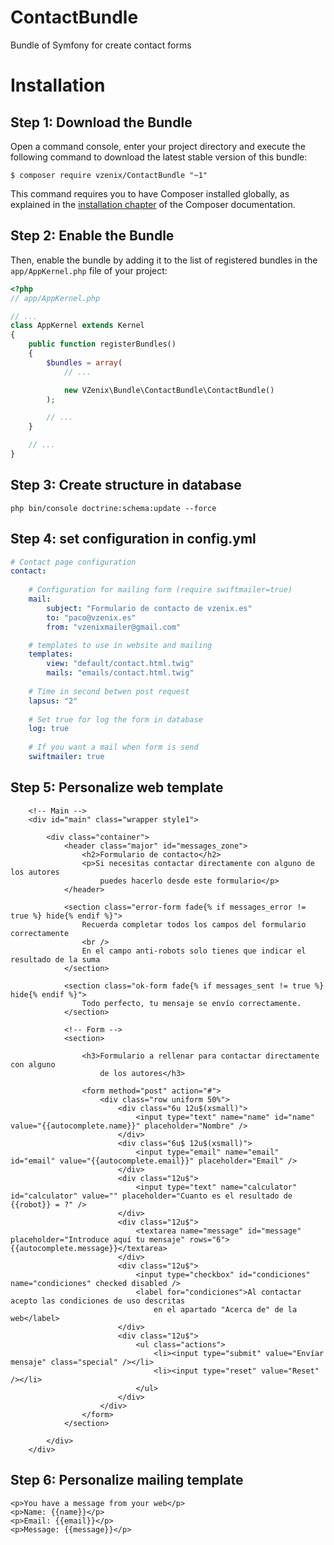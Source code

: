 # ContactBundle
Bundle of Symfony for create contact forms

# Installation

Step 1: Download the Bundle
---------------------------

Open a command console, enter your project directory and execute the
following command to download the latest stable version of this bundle:

```console
$ composer require vzenix/ContactBundle "~1"
```

This command requires you to have Composer installed globally, as explained
in the [installation chapter](https://getcomposer.org/doc/00-intro.md)
of the Composer documentation.

Step 2: Enable the Bundle
-------------------------

Then, enable the bundle by adding it to the list of registered bundles
in the `app/AppKernel.php` file of your project:

```php
<?php
// app/AppKernel.php

// ...
class AppKernel extends Kernel
{
    public function registerBundles()
    {
        $bundles = array(
            // ...

            new VZenix\Bundle\ContactBundle\ContactBundle()
        );

        // ...
    }

    // ...
}
```

Step 3: Create structure in database
---------------------------

```console
php bin/console doctrine:schema:update --force
```

Step 4: set configuration in config.yml
---------------------------

```yml
# Contact page configuration
contact:
    
    # Configuration for mailing form (require swiftmailer=true)
    mail:
        subject: "Formulario de contacto de vzenix.es"
        to: "paco@vzenix.es"
        from: "vzenixmailer@gmail.com"

    # templates to use in website and mailing
    templates:
        view: "default/contact.html.twig"
        mails: "emails/contact.html.twig"
        
    # Time in second betwen post request
    lapsus: "2"
    
    # Set true for log the form in database
    log: true
    
    # If you want a mail when form is send
    swiftmailer: true
```

Step 5: Personalize web template
---------------------------

```twig
    <!-- Main -->
    <div id="main" class="wrapper style1">

        <div class="container">
            <header class="major" id="messages_zone">
                <h2>Formulario de contacto</h2>
                <p>Si necesitas contactar directamente con alguno de los autores
                    puedes hacerlo desde este formulario</p>
            </header>

            <section class="error-form fade{% if messages_error != true %} hide{% endif %}">
                Recuerda completar todos los campos del formulario correctamente
                <br />
                En el campo anti-robots solo tienes que indicar el resultado de la suma
            </section>

            <section class="ok-form fade{% if messages_sent != true %} hide{% endif %}">
                Todo perfecto, tu mensaje se envío correctamente.
            </section>

            <!-- Form -->
            <section>

                <h3>Formulario a rellenar para contactar directamente con alguno
                    de los autores</h3>

                <form method="post" action="#">
                    <div class="row uniform 50%">
                        <div class="6u 12u$(xsmall)">
                            <input type="text" name="name" id="name" value="{{autocomplete.name}}" placeholder="Nombre" />
                        </div>
                        <div class="6u$ 12u$(xsmall)">
                            <input type="email" name="email" id="email" value="{{autocomplete.email}}" placeholder="Email" />
                        </div>
                        <div class="12u$">
                            <input type="text" name="calculator" id="calculator" value="" placeholder="Cuanto es el resultado de {{robot}} = ?" />
                        </div>
                        <div class="12u$">
                            <textarea name="message" id="message" placeholder="Introduce aquí tu mensaje" rows="6">{{autocomplete.message}}</textarea>
                        </div>
                        <div class="12u$">
                            <input type="checkbox" id="condiciones" name="condiciones" checked disabled />
                            <label for="condiciones">Al contactar acepto las condiciones de uso descritas
                                en el apartado "Acerca de" de la web</label>
                        </div>
                        <div class="12u$">
                            <ul class="actions">
                                <li><input type="submit" value="Envíar mensaje" class="special" /></li>
                                <li><input type="reset" value="Reset" /></li>
                            </ul>
                        </div>
                    </div>
                </form>
            </section>

        </div>
    </div>
```


Step 6: Personalize mailing template
---------------------------

```twig
<p>You have a message from your web</p>
<p>Name: {{name}}</p>
<p>Email: {{email}}</p>
<p>Message: {{message}}</p>
```
